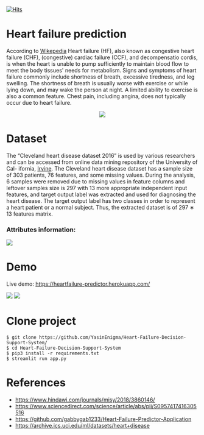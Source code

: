 [![Hits](https://hits.seeyoufarm.com/api/count/incr/badge.svg?url=https%3A%2F%2Fgithub.com%2FYasinEnigma%2FHeart-Failure-Decision-Support-System&count_bg=%2379C83D&title_bg=%23555555&icon=visualstudio.svg&icon_color=%23E7E7E7&title=hits&edge_flat=false)](https://hits.seeyoufarm.com)
# Heart failure prediction 
According to [Wikepedia](https://en.wikipedia.org/wiki/Heart_failure) Heart failure (HF), also known as congestive heart failure (CHF), (congestive) cardiac failure (CCF), and decompensatio cordis, is when the heart is unable to pump sufficiently to maintain blood flow to meet the body tissues' needs for metabolism. Signs and symptoms of heart failure commonly include shortness of breath, excessive tiredness, and leg swelling. The shortness of breath is usually worse with exercise or while lying down, and may wake the person at night. A limited ability to exercise is also a common feature. Chest pain, including angina, does not typically occur due to heart failure.



<p align="center">
<img src="https://upload.wikimedia.org/wikipedia/commons/thumb/f/fe/Right_side_heart_failure.jpg/350px-Right_side_heart_failure.jpg" />
</p>


# Dataset
The “Cleveland heart disease dataset 2016” is used by various researchers and can be accessed from online data mining repository of the University of Cal-
ifornia, [Irvine](https://archive.ics.uci.edu/ml/datasets/heart+disease). The Cleveland heart disease dataset has a sample size of 303 patients, 76 features, and some missing values. During the analysis, 6 samples were removed due to missing values in feature columns and leftover samples size is 297 with 13 more appropriate independent input features, and target output label was extracted and used for diagnosing the heart disease. The target output label has two classes in order to represent a heart patient or a normal subject. Thus, the extracted dataset is of 297 ∗ 13 features matrix.

### Attributes information:
![](https://user-images.githubusercontent.com/26917380/123854856-78043300-d934-11eb-902a-4f3e8ee028c2.png)

# Demo
Live demo: https://heartfailure-predictor.herokuapp.com/


![](https://user-images.githubusercontent.com/26917380/123855128-c44f7300-d934-11eb-9517-80a7f8702f10.png)
![](https://user-images.githubusercontent.com/26917380/123855132-c6b1cd00-d934-11eb-97c6-157d9194e391.png)

# Clone project 
```shell
$ git clone https://github.com/YasinEnigma/Heart-Failure-Decision-Support-System/
$ cd Heart-Failure-Decision-Support-System
$ pip3 install -r requirements.txt
$ streamlit run app.py
```


# References
* https://www.hindawi.com/journals/misy/2018/3860146/
* https://www.sciencedirect.com/science/article/abs/pii/S0957417416305516
* https://github.com/gabbygab1233/Heart-Failure-Predictor-Application
* https://archive.ics.uci.edu/ml/datasets/heart+disease
